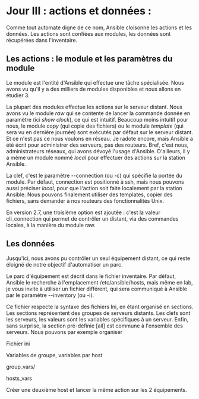 # Jour III :  actions et données :

Comme tout automate digne de ce nom, Ansible cloisonne les actions et les données. Les actions sont confiées aux modules, les données sont récupérées dans l'inventaire.

## Les actions : le module et les paramètres du module
Le module est l'entité d'Ansible qui effectue une tâche spécialisée. Nous avons vu qu'il y a des milliers de modules disponibles et nous allons en étudier 3.

La plupart des modules effectue les actions sur le serveur distant. Nous avons vu le module *raw* qui se contente de lancer la commande donnée en paramètre (ici *show clock*), ce qui est intuitif. Beaucoup moins intuitif pour nous, le module *copy* (qui copie des fichiers) ou le module *template* (qui sera vu en dernière journée) sont exécutés par défaut sur le serveur distant. Et ce n'est pas ce nous voulons en réseau. Je radote encore, mais Ansible a été écrit pour administrer des serveurs, pas des routeurs. Bref, c'est nous, administrateurs réseaux, qui avons dévoyé l'usage d'Ansible.
D'ailleurs, il y a même un module nommé *local* pour effectuer des actions sur la station Ansible.

La clef, c'est le paramètre --connection (ou -c) qui spécifie la portée du module. Par défaut, connection est positionné à ssh, mais nous pouvons aussi préciser *local*, pour que l'action soit faite localement par la station Ansible. Nous pouvons finalement utiliser des templates, copier des fichiers, sans demander à nos routeurs des fonctionnalités Unix.

En version 2.7, une troisième option est ajoutée : c'est la valeur cli_connection qui permet de contrôler un distant, via des commandes locales, à la manière du module raw.

## Les données

Jusqu'ici, nous avons pu contrôler un seul équipement distant, ce qui reste éloigné de notre objectif d'automatiser un parc.

Le parc d'équipement est décrit dans le fichier inventaire. Par défaut, Ansible le recherche à l'emplacement /etc/ansible/hosts, mais même en lab, je vous invite à utiliser un fichier différent, qui sera communiqué à Ansible par le paramètre --inventory (ou -i).

Ce fichier respecte la syntaxe des fichiers Ini, en étant organisé en sections.
Les sections représentent des groupes de serveurs distants. Les clefs sont les serveurs, les valeurs sont les variables spécifiques à un serveur. Enfin, sans surprise, la section pré-définie [all] est commune à l'ensemble des serveurs.
Nous pouvons par exemple organiser


Fichier ini

Variables de groupe, variables par host

group\_vars/

hosts\_vars

Créer une deuxième host et lancer la même action sur les 2 équipements.

<!--stackedit_data:
eyJoaXN0b3J5IjpbLTE1NjA2MjAzODQsLTIwNDYzNjUzODgsMT
k2MDE0NDQxMF19
-->
